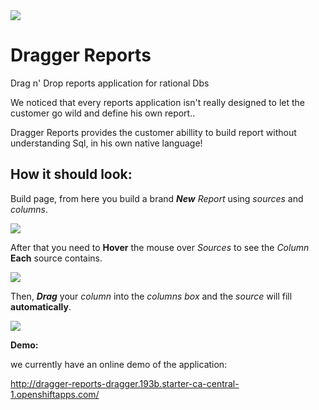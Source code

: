 <img src="https://ci.appveyor.com/api/projects/status/github/OfekRv/DraggerReports?branch=master&svg=true">

# Dragger Reports
Drag n' Drop reports application for rational Dbs

We noticed that every reports application isn't really designed to let the customer go wild and define his own report..

Dragger Reports provides the customer abillity to build report without understanding Sql, in his own native language!


## How it should look:

Build page, from here you build a brand **_New_** *Report* using *sources* and *columns*.

<img src="https://image.ibb.co/iqg8Te/Build_Reports1.png">

After that you need to **Hover** the mouse over *Sources* to see the *Column* **Each** source contains.

<img src="https://image.ibb.co/iJPEZK/Column_Drag.png">

Then, **_Drag_** your *column* into the *columns box* and the *source* will fill **automatically**.

<img src="https://image.ibb.co/dfW6gz/Drag_Drop.png">



**Demo:**

we currently have an online demo of the application:

http://dragger-reports-dragger.193b.starter-ca-central-1.openshiftapps.com/
